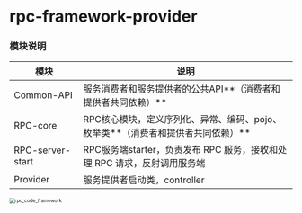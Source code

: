 # rpc-framework-provider

### 模块说明

| 模块             | 说明                                                         |
| ---------------- | ------------------------------------------------------------ |
| Common-API       | 服务消费者和服务提供者的公共API**（消费者和提供者共同依赖）** |
| RPC-core         | RPC核心模块，定义序列化、异常、编码、pojo、枚举类**（消费者和提供者共同依赖）** |
| RPC-server-start | RPC服务端starter，负责发布 RPC 服务，接收和处理 RPC 请求，反射调用服务端 |
| Provider         | 服务提供者启动类，controller                                 |

<img src="https://travisnotes.oss-cn-shanghai.aliyuncs.com/mdpic/202303251504048.png" alt="rpc_code_framework" style="zoom:60%;" />


